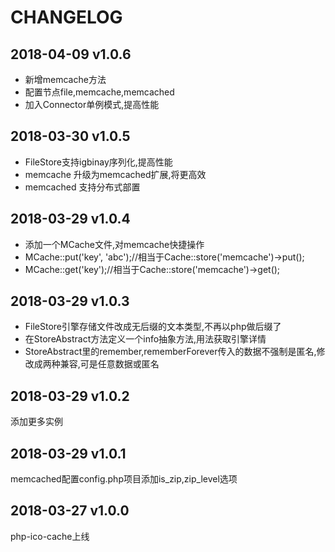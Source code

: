 CHANGELOG
=========

2018-04-09 v1.0.6
------------------
- 新增memcache方法
- 配置节点file,memcache,memcached
- 加入Connector单例模式,提高性能

2018-03-30 v1.0.5
------------------
- FileStore支持igbinay序列化,提高性能
- memcache 升级为memcached扩展,将更高效
- memcached 支持分布式部置

2018-03-29 v1.0.4
------------------
- 添加一个MCache文件,对memcache快捷操作
- MCache::put('key', 'abc');//相当于Cache::store('memcache')->put();
- MCache::get('key');//相当于Cache::store('memcache')->get();

2018-03-29 v1.0.3
------------------
- FileStore引擎存储文件改成无后缀的文本类型,不再以php做后缀了
- 在StoreAbstract方法定义一个info抽象方法,用法获取引擎详情
- StoreAbstract里的remember,rememberForever传入的数据不强制是匿名,修改成两种兼容,可是任意数据或匿名

2018-03-29 v1.0.2
------------------
添加更多实例

2018-03-29 v1.0.1
------------------
memcached配置config.php项目添加is_zip,zip_level选项

2018-03-27 v1.0.0
------------------
php-ico-cache上线